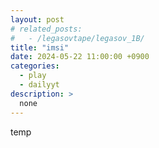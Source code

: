 ```yaml
---
layout: post
# related_posts:
#   - /legasovtape/legasov_1B/
title: "imsi"
date: 2024-05-22 11:00:00 +0900
categories: 
  - play
  - dailyyt
description: >
  none
---
```


temp